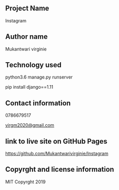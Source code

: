 ## Project Name
Instagram

## Author name
Mukantwari virginie


## Technology used
python3.6 manage.py runserver 

pip install django==1.11

## Contact information
0786679517


virgm2020@gmail.com


## link to live site on GitHub Pages
https://github.com/Mukantwarivirginie/Instagram


## Copyrght and license information
MIT Copyrght 2019
